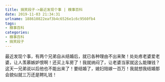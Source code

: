 ```yaml
---
title: 搞笑段子->最近发现个事 | 糗事百科
date: 2019-11-03 21:34:31
urlname: 188610822eaf3b4c6526e1c6c9560fb4
tags: 
- 糗事百科
categories:
- 糗事百科
- 搞笑段子
---
```

最近发现个事，有两个兄弟自从结婚后，就已各种理由不出来聚！处处疼老婆爱老婆，让人羡慕嫉妒恨啊！还买上车房了！我就纳闷了，让老婆当家就这么能赚钱？这天一兄弟说以后他也不能出来了！要结婚了，媳妇陪嫁一百万！我就想我结婚那会貌似就三万还是聘礼钱！



